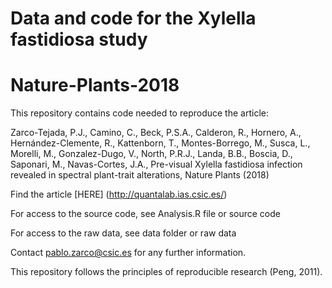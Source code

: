 # Data and code for the Xylella fastidiosa study
# Nature-Plants-2018

This repository contains code needed to reproduce the article:

Zarco-Tejada, P.J., Camino, C., Beck, P.S.A., Calderon, R., Hornero, A., Hernández-Clemente, R., Kattenborn, T., Montes-Borrego, M., Susca, L., Morelli, M., Gonzalez-Dugo, V., North, P.R.J., Landa, B.B., Boscia, D., Saponari, M., Navas-Cortes, J.A., Pre-visual Xylella fastidiosa infection revealed in spectral plant-trait alterations, Nature Plants (2018)

Find the article [HERE] (http://quantalab.ias.csic.es/)

For access to the source code, see Analysis.R file or source code

For access to the raw data, see data folder or raw data

Contact  pablo.zarco@csic.es for any further information.

This repository follows the principles of reproducible research (Peng, 2011).
